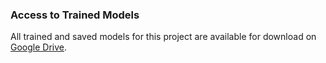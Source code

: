 ### Access to Trained Models  
All trained and saved models for this project are available for download on [Google Drive](https://drive.google.com/drive/folders/1DEaj3VEu9O0PAvxRPX7WS8tFFsTdYWJv?usp=sharing).
